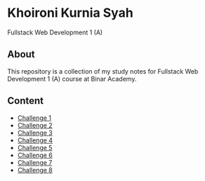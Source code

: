 # Khoironi Kurnia Syah

Fullstack Web Development 1 (A)

## About

This repository is a collection of my study notes for Fullstack Web Development 1 (A) course at Binar Academy.

## Content

- [Challenge 1](https://github.com/synrgy-5-fsw-1-cihuy/synrgy-roni-fsw1-cihuy/tree/challenge-1)
- [Challenge 2](https://github.com/synrgy-5-fsw-1-cihuy/synrgy-roni-fsw1-cihuy/tree/challenge-2)
- [Challenge 3](https://github.com/synrgy-5-fsw-1-cihuy/synrgy-roni-fsw1-cihuy/tree/challenge-3)
- [Challenge 4](https://github.com/synrgy-5-fsw-1-cihuy/synrgy-roni-fsw1-cihuy/tree/challenge-4)
- [Challenge 5](https://github.com/synrgy-5-fsw-1-cihuy/synrgy-roni-fsw1-cihuy/tree/challenge-5)
- [Challenge 6](https://github.com/synrgy-5-fsw-1-cihuy/synrgy-roni-fsw1-cihuy/tree/challenge-6)
- [Challenge 7](https://github.com/synrgy-5-fsw-1-cihuy/synrgy-roni-fsw1-cihuy/tree/challenge-7)
- [Challenge 8](https://github.com/synrgy-5-fsw-1-cihuy/synrgy-roni-fsw1-cihuy/tree/challenge-8)
